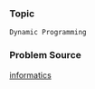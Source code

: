 ### Topic

    Dynamic Programming

### Problem Source

[informatics](http://informatics.mccme.ru/mod/statements/view3.php?id=654&chapterid=915#1)
